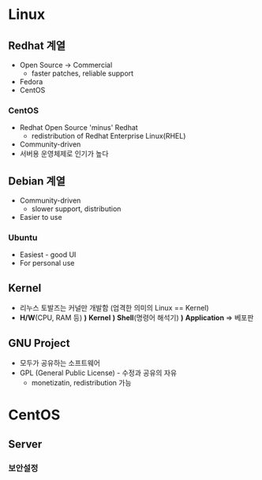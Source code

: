 # Linux

## Redhat 계열
* Open Source -> Commercial
  * faster patches, reliable support
* Fedora
* CentOS

### CentOS
* Redhat Open Source 'minus' Redhat
  * redistribution of Redhat Enterprise Linux(RHEL)
* Community-driven
* 서버용 운영체제로 인기가 높다


## Debian 계열
* Community-driven
  * slower support, distribution
* Easier to use

### Ubuntu
* Easiest - good UI
* For personal use


## Kernel
* 리누스 토발즈는 커널만 개발함 (엄격한 의미의 Linux == Kernel)
* **H/W**(CPU, RAM 등) **)** **Kernel** **)** **Shell**(명령어 해석기) **)** **Application** => 베포판


## GNU Project
* 모두가 공유하는 소프트웨어
* GPL (General Public License) - 수정과 공유의 자유
  * monetizatin, redistribution 가능



# CentOS

## Server

### 보안설정